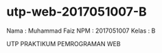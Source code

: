 # utp-web-2017051007-B
Nama : Muhammad Faiz
NPM  : 2017051007
Kelas : B

UTP PRAKTIKUM PEMROGRAMAN WEB
